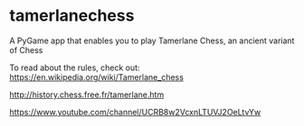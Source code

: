 # tamerlanechess
A PyGame app that enables you to play Tamerlane Chess, an ancient variant of Chess

To read about the rules, check out:
https://en.wikipedia.org/wiki/Tamerlane_chess

http://history.chess.free.fr/tamerlane.htm

https://www.youtube.com/channel/UCRB8w2VcxnLTUVJ2OeLtvYw

